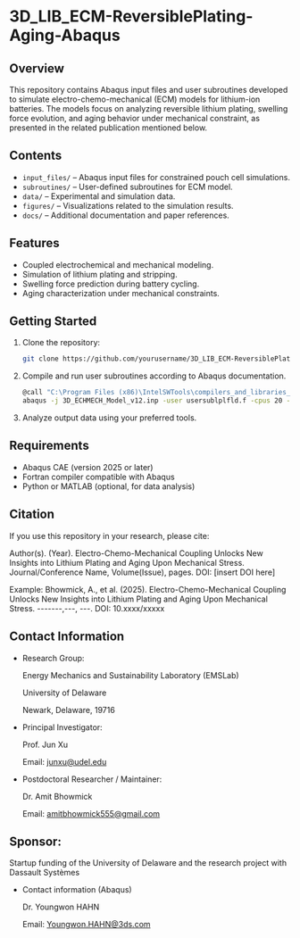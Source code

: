 # 3D_LIB_ECM-ReversiblePlating-Aging-Abaqus
## Overview
This repository contains Abaqus input files and user subroutines developed to simulate electro-chemo-mechanical (ECM) models for lithium-ion batteries. The models focus on analyzing reversible lithium plating, swelling force evolution, and aging behavior under mechanical constraint, as presented in the related publication mentioned below.

## Contents
- `input_files/` – Abaqus input files for constrained pouch cell simulations.
- `subroutines/` – User-defined subroutines for ECM model.
- `data/` – Experimental and simulation data.
- `figures/` – Visualizations related to the simulation results.
- `docs/` – Additional documentation and paper references.

## Features
- Coupled electrochemical and mechanical modeling.
- Simulation of lithium plating and stripping.
- Swelling force prediction during battery cycling.
- Aging characterization under mechanical constraints.

## Getting Started
1. Clone the repository:
   ```bash
   git clone https://github.com/yourusername/3D_LIB_ECM-ReversiblePlating-Aging-Abaqus.git
2. Compile and run user subroutines according to Abaqus documentation.
   ```bash
   @call "C:\Program Files (x86)\IntelSWTools\compilers_and_libraries_2019.5.281\windows\bin\compilervars" intel64
   abaqus -j 3D_ECHMECH_Model_v12.inp -user usersublplfld.f -cpus 20 -int
4. Analyze output data using your preferred tools.

## Requirements

- Abaqus CAE (version 2025 or later)
- Fortran compiler compatible with Abaqus
- Python or MATLAB (optional, for data analysis)

## Citation
If you use this repository in your research, please cite:

Author(s). (Year). Electro-Chemo-Mechanical Coupling Unlocks New Insights into Lithium Plating and Aging Upon Mechanical Stress. Journal/Conference Name, Volume(Issue), pages. DOI: [insert DOI here]

Example:
Bhowmick, A., et al. (2025). Electro-Chemo-Mechanical Coupling Unlocks New Insights into Lithium Plating and Aging Upon Mechanical Stress. -------,---, ---. DOI: 10.xxxx/xxxxx

## Contact Information
- Research Group:

  Energy Mechanics and Sustainability Laboratory (EMSLab)

  University of Delaware

  Newark, Delaware, 19716
- Principal Investigator:

  Prof. Jun Xu

  Email: junxu@udel.edu
- Postdoctoral Researcher / Maintainer:

  Dr. Amit Bhowmick

  Email: amitbhowmick555@gmail.com

## Sponsor:
Startup funding of the University of Delaware and the research project with Dassault Systèmes
- Contact information (Abaqus)

  Dr. Youngwon HAHN

  Email: Youngwon.HAHN@3ds.com


